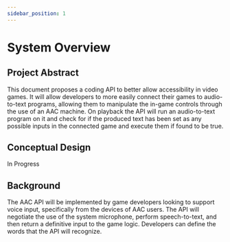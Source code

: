 ```yaml
---
sidebar_position: 1
---
```


# System Overview

## Project Abstract
This document proposes a coding API to better allow accessibility in video games. It will allow developers to more easily connect their games to audio-to-text programs, allowing them to manipulate the in-game controls through the use of an AAC machine. On playback the API will run an audio-to-text program on it and check for if the produced text has been set as any possible inputs in the connected game and execute them if found to be true.

## Conceptual Design
In Progress

## Background
The AAC API will be implemented by game developers looking to support voice input, specifically from the devices of AAC users. The API will negotiate the use of the system microphone, perform speech-to-text, and then return a definitive input to the game logic. Developers can define the words that the API will recognize.
